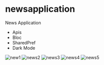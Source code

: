 # newsapplication
News Application
- Apis
- Bloc
- SharedPref
- Dark Mode


![new1](https://user-images.githubusercontent.com/72949361/119204863-ec76c700-ba96-11eb-95a1-8b5a07c4435e.png)
![news2](https://user-images.githubusercontent.com/72949361/119204869-eda7f400-ba96-11eb-9603-bf58d2c6106f.png)
![news3](https://user-images.githubusercontent.com/72949361/119204871-eed92100-ba96-11eb-9876-7fcd6d934d7a.png)
![news4](https://user-images.githubusercontent.com/72949361/119204875-ef71b780-ba96-11eb-9005-085c7197b8f1.png)
![news5](https://user-images.githubusercontent.com/72949361/119204878-f26ca800-ba96-11eb-9a72-819acf8ecc62.png)

